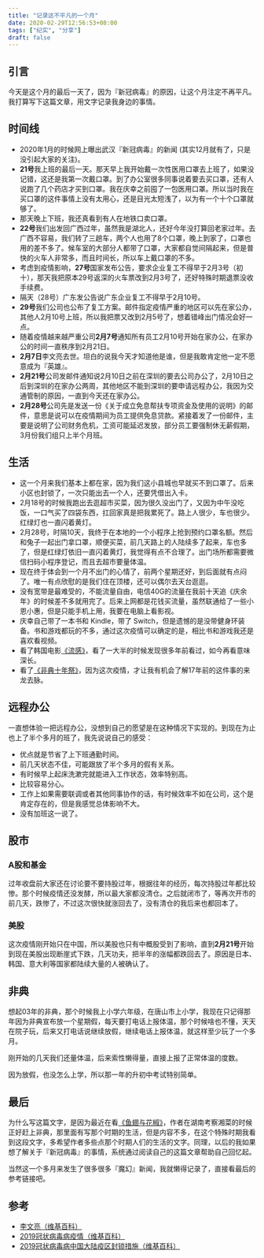 ```yaml
---
title: "记录这不平凡的一个月"
date: 2020-02-29T12:56:53+08:00
tags: ["纪实", "分享"] 
draft: false
---
```


## 引言

今天是这个月的最后一天了，因为『新冠病毒』的原因，让这个月注定不再平凡。我打算写下这篇文章，用文字记录我身边的事情。

<!--more-->

## 时间线

- 2020年1月的时候网上曝出武汉『新冠病毒』的新闻 (其实12月就有了，只是没引起大家的关注)。
- **21号**我上班的最后一天。那天早上我开始戴一次性医用口罩去上班了，如果没记错，这还是我第一次戴口罩。到了办公室很多同事说着要去买口罩，还有人说跑了几个药店才买到口罩。我在庆幸之前囤了一包医用口罩。所以当时我在买口罩的这件事情上没有太用心，还是目光太短浅了，以为有一个十个口罩就够了。
- 那天晚上下班，我还真看到有人在地铁口卖口罩。
- **22号**我们出发回广西过年，虽然我是湖北人，还好今年没打算回老家过年。去广西不容易，我们转了三趟车，两个人也用了8个口罩，晚上到家了，口罩也用的差不多了。候车室的大部分人都带了口罩，大家都自觉间隔起来，但是普快的火车人非常多，而且时间长，所以车上戴口罩的不多。
- 考虑到疫情影响，**27号**国家发布公告，要求企业复工不得早于2月3号（初十），那天我把原本29号返深的火车票改到2月3号了，还好特殊时期退票没收手续费。
- 隔天（28号）广东发公告说广东企业复工不得早于2月10号。
- **29号**我们公司也公布了复工方案。邮件指定疫情严重的地区可以先在家公办，其他人2月10号上班，所以我把票又改到2月5号了，想着错峰出门情况会好一点。
- 随着疫情越来越严重公司**2月7号**通知所有员工2月10号开始在家办公，在家办公的时间一直秩序到2月21日。
- **2月7日**李文亮去世。坦白的说我今天才知道他是谁，但是我敢肯定他一定不愿意成为『英雄』。
- **2月21号**公司发邮件通知说2月10日之前在深圳的要去公司办公了，2月10日之后到深圳的在家办公两周，其他地区不能到深圳的要申请远程办公，我因为交通管制的原因，一直到今天还在家办公。
- **2月28号**公司先是发送一份《关于成立免息帮扶专项资金及使用的说明》的邮件，意思是说可以在疫情期间为员工提供免息贷款。紧接着发了一份邮件，主要是说明了公司财务危机，工资可能延迟发放，部分员工要强制休无薪假期，3月份我们组只上半个月班。

## 生活

- 这一个月来我们基本上都在家，因为我们这小县城也早就买不到口罩了。后来小区也封锁了，一次只能出去一个人，还要凭借出入卡。
- 2月18号的时候我跑出去逛超市买菜，因为很久没出门了，又因为中午没吃饭，一口气买了四袋东西，扛回家真是把我累死了。路上人很少，车也很少。红绿灯也一直闪着黄灯。
- 2月28号，时隔10天，我终于在本地的一个小程序上抢到预约口罩名额。然后和兔子一起出门拿口罩，顺便买菜，前几天路上的人陆续多了起来，车也多了，但是红绿灯依旧一直闪着黄灯，我觉得有点不合理了。出门场所都需要微信扫码小程序登记，而且去超市要量体温。
- 现在终于体会到一个月不出门的心情了，前两个星期还好，到后面就有点闷了。唯一有点欣慰的是我们住在顶楼，还可以偶尔去天台逛逛。
- 没有宽带是最难受的，不能流量自由，电信40G的流量在我前十天追《庆余年》的时候差不多就用完了。后来上网都是花钱买流量，虽然联通给了一些小恩小惠，但是只能手机上用，我要在电脑上看影视。
- 庆幸自己带了一本书和 Kindle，带了 Switch，但是遗憾的是没带健身环装备。书和游戏都玩的不多，通过这次疫情可以确定的是，相比书和游戏我还是喜欢看视频。
- 看了韩国电影[《流感》](https://movie.douban.com/subject/10432911/)，看了一大半的时候发现很多年前看过，如今再看意味深长。
- 看了[《非典十年祭》](https://movie.douban.com/subject/25960946/)，因为这次疫情，才让我有机会了解17年前的这件事的来龙去脉。

## 远程办公

一直想体验一把远程办公，没想到自己的愿望是在这种情况下实现的。到现在为止也上了半个多月的班了，我先说说自己的感受：

- 优点就是节省了上下班通勤时间。
- 前几天状态不佳，可能跟放了半个多月的假有关系。
- 有时候早上起床洗漱完就能进入工作状态，效率特别高。
- 比较容易分心。
- 工作上如果需要联调或者其他同事协作的话，有时候效率不如在公司，这个是肯定存在的，但是我感觉总体影响不大。
- 没有加班这一说了。

## 股市

### A股和基金

过年收盘前大家还在讨论要不要持股过年，根据往年的经历，每次持股过年都比较惨。那个时候疫情还没发酵，所以最大家都没清仓。之后就闭市了，等再次开市的前几天，跌惨了，不过这次很快就涨回去了，没有清仓的我后来也都回本了。

### 美股

这次疫情刚开始只在中国，所以美股也只有中概股受到了影响，直到**2月21号**开始到现在美股出现断崖式下跌，几天功夫，把半年的涨幅都跌回去了。原因是日本、韩国、意大利等国家都陆续大量的人被确认了。

## 非典

想起03年的非典，那个时候我上小学六年级，在唐山市上小学，我现在只记得那年因为非典宣布放一个星期假，每天要打电话上报体温，那个时候啥也不懂，天天在院子玩，后来又打电话说继续放假，继续电话上报体温，就这样至少玩了一个多月。

刚开始的几天我们还量体温，后来索性懒得量，直接上报了正常体温的度数。

因为放假，也没怎么上学，所以那一年的升初中考试特别简单。

## 最后

为什么写这篇文字，是因为最近在看[《鱼翅与花椒》](https://book.douban.com/subject/30183051/)，作者在湖南考察湘菜的时候正好赶上非典，那里面有写那个时期的生活，但是内容不多，在这个特殊时期我看到这段文字，多希望作者多些点那个时期人们的生活的文字。同理，以后的我如果想了解关于『新冠病毒』的事情，系统通过阅读自己的这篇文章帮助自己回忆起。

当然这一个多月来发生了很多很多『魔幻』新闻，我就懒得记录了，直接看最后的参考链接吧。

## 参考

- [李文亮（维基百科）](https://zh.wikipedia.org/wiki/%E6%9D%8E%E6%96%87%E4%BA%AE)
- [2019冠状病毒病疫情（维基百科）](https://zh.wikipedia.org/zh-hans/2019%E5%86%A0%E7%8B%80%E7%97%85%E6%AF%92%E7%97%85%E7%96%AB%E6%83%85)
- [2019冠状病毒病中国大陆疫区封锁措施（维基百科）](https://zh.wikipedia.org/wiki/2019%E5%86%A0%E7%8B%80%E7%97%85%E6%AF%92%E7%97%85%E4%B8%AD%E5%9C%8B%E5%A4%A7%E9%99%B8%E7%96%AB%E5%8D%80%E5%B0%81%E9%8E%96%E6%8E%AA%E6%96%BD)